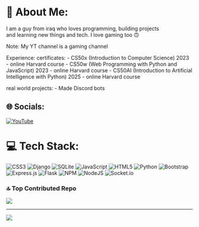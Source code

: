 # 💫 About Me:
I am a guy from iraq who loves programming, building projects<br>and learning new things and tech.
I love gaming too 🙃

Note: My YT channel is a gaming channel


Experience: 
  certificates:
    - CS50x (Introduction to Computer Science) 2023 - online Harvard course
    - CS50w (Web Programming with Python and JavaScript) 2023 - online Harvard course
    - CS50AI (Introduction to Artificial Intelligence with Python) 2025 - online Harvard course

  real world projects:
    - Made Discord bots

## 🌐 Socials:
[![YouTube](https://img.shields.io/badge/YouTube-%23FF0000.svg?logo=YouTube&logoColor=white)](https://youtube.com/@SASA_maxillo) 

# 💻 Tech Stack:
![CSS3](https://img.shields.io/badge/css3-%231572B6.svg?style=for-the-badge&logo=css3&logoColor=white) ![Django](https://img.shields.io/badge/django-%23092E20.svg?style=for-the-badge&logo=django&logoColor=white) ![SQLite](https://img.shields.io/badge/sqlite-%2307405e.svg?style=for-the-badge&logo=sqlite&logoColor=white) ![JavaScript](https://img.shields.io/badge/javascript-%23323330.svg?style=for-the-badge&logo=javascript&logoColor=%23F7DF1E) ![HTML5](https://img.shields.io/badge/html5-%23E34F26.svg?style=for-the-badge&logo=html5&logoColor=white) ![Python](https://img.shields.io/badge/python-3670A0?style=for-the-badge&logo=python&logoColor=ffdd54) ![Bootstrap](https://img.shields.io/badge/bootstrap-%238511FA.svg?style=for-the-badge&logo=bootstrap&logoColor=white) ![Express.js](https://img.shields.io/badge/express.js-%23404d59.svg?style=for-the-badge&logo=express&logoColor=%2361DAFB) ![Flask](https://img.shields.io/badge/flask-%23000.svg?style=for-the-badge&logo=flask&logoColor=white) ![NPM](https://img.shields.io/badge/NPM-%23CB3837.svg?style=for-the-badge&logo=npm&logoColor=white) ![NodeJS](https://img.shields.io/badge/node.js-6DA55F?style=for-the-badge&logo=node.js&logoColor=white) ![Socket.io](https://img.shields.io/badge/Socket.io-black?style=for-the-badge&logo=socket.io&badgeColor=010101)

### 🔝 Top Contributed Repo
![](https://github-contributor-stats.vercel.app/api?username=yousif-saif&limit=5&theme=tokyonight&combine_all_yearly_contributions=true)

---
[![](https://visitcount.itsvg.in/api?id=yousif-saif&icon=0&color=8)](https://visitcount.itsvg.in)

<!-- Proudly created with GPRM ( https://gprm.itsvg.in ) -->
